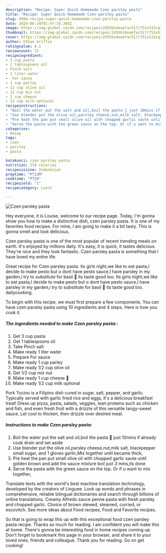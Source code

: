 ```yaml
---
description: "Recipe: Super Quick Homemade Czen parsley pasta"
title: "Recipe: Super Quick Homemade Czen parsley pasta"
slug: 4984-recipe-super-quick-homemade-czen-parsley-pasta
date: 2020-06-24T01:47:19.305Z
image: https://img-global.cpcdn.com/recipes/2d55b14eaefac517/751x532cq70/czen-parsley-pasta-recipe-main-photo.jpg
thumbnail: https://img-global.cpcdn.com/recipes/2d55b14eaefac517/751x532cq70/czen-parsley-pasta-recipe-main-photo.jpg
cover: https://img-global.cpcdn.com/recipes/2d55b14eaefac517/751x532cq70/czen-parsley-pasta-recipe-main-photo.jpg
author: Ethan Griffin
ratingvalue: 4.1
reviewcount: 15
recipeingredient:
- 3 cup pasta
- 1 tablespoons oil
- Pinch salt
- 1 liter water
-  For sauce
- 1 cup parley
- 12 cup olive oil
- 12 cup miz nut
- 1 cup cheese 
- 12 cup milk optional
recipeinstructions:
- "Boil the water put the salt and oil,boil the pasta 🍝 just 10mins if already cook drain and set aside"
- "Use blender put the olive oil,parsley cheese,nut,milk salt, blackpepper small sugar, and 1 gloves garlic,Mix together until became thick,"
- "Pre heat the pan put small olive oil with chopped garlic saute until golden brown and add the sauce mixture boil just 3 mins,its done"
- "Serve the pasta with the green sauce on the top. Or if u want to mix together,"
categories:
- Resep
tags:
- czen
- parsley
- pasta

katakunci: czen parsley pasta
nutrition: 219 calories
recipecuisine: Indonesian
preptime: "PT13M"
cooktime: "PT2H"
recipeyield: "1"
recipecategory: Lunch

---
```



![Czen parsley pasta](https://img-global.cpcdn.com/recipes/2d55b14eaefac517/751x532cq70/czen-parsley-pasta-recipe-main-photo.jpg)

Hey everyone, it is Louise, welcome to our recipe page. Today, I'm gonna show you how to make a distinctive dish, czen parsley pasta. It is one of my favorites food recipes. For mine, I am going to make it a bit tasty. This is gonna smell and look delicious.

Czen parsley pasta is one of the most popular of recent trending meals on earth. It's enjoyed by millions daily. It's easy, it is quick, it tastes delicious. They're nice and they look fantastic. Czen parsley pasta is something that I have loved my entire life.

Great recipe for Czen parsley pasta. Its girls night,we like to eat pasta,I decide to make pesto but o dont have pesto sauce,I have parsley in my garden,i try to substitute for basil 🌿 its taste good too. Its girls night,we like to eat pasta,I decide to make pesto but o dont have pesto sauce,I have parsley in my garden,i try to substitute for basil 🌿 its taste good too. dailycooking.


To begin with this recipe, we must first prepare a few components. You can have czen parsley pasta using 10 ingredients and 4 steps. Here is how you cook it.

##### The ingredients needed to make Czen parsley pasta::

1. Get 3 cup pasta
1. Get 1 tablespoons oil
1. Take Pinch salt
1. Make ready 1 liter water
1. Prepare  For sauce
1. Make ready 1 cup parley
1. Make ready 1/2 cup olive oil
1. Get 1/2 cup miz nut
1. Make ready 1 cup cheese 🧀
1. Make ready 1/2 cup milk optional


Pork Tocino is a Filipino dish cured in sugar, salt, pepper, and garlic. Typically served with garlic fried rice and eggs, it&#39;s a delicious breakfast treat! Dress up pizza, pasta, salads, veggies, lean proteins such as chicken and fish, and even fresh fruit with a drizzle of this versatile tangy-sweet sauce. Let cool to thicken, then drizzle over desired meal. 

##### Instructions to make Czen parsley pasta:

1. Boil the water put the salt and oil,boil the pasta 🍝 just 10mins if already cook drain and set aside
1. Use blender put the olive oil,parsley cheese,nut,milk salt, blackpepper small sugar, and 1 gloves garlic,Mix together until became thick,
1. Pre heat the pan put small olive oil with chopped garlic saute until golden brown and add the sauce mixture boil just 3 mins,its done
1. Serve the pasta with the green sauce on the top. Or if u want to mix together,


Translate texts with the world&#39;s best machine translation technology, developed by the creators of Linguee. Look up words and phrases in comprehensive, reliable bilingual dictionaries and search through billions of online translations. Creamy Alfredo sauce penne pasta with fresh parsley and chopped garlic. Choice of brown stewed, steamed, curried, or escovitch. See more ideas about Food recipes, Food and Favorite recipes. 

So that is going to wrap this up with this exceptional food czen parsley pasta recipe. Thanks so much for reading. I am confident you will make this at home. There's gonna be interesting food in home recipes coming up. Don't forget to bookmark this page in your browser, and share it to your loved ones, friends and colleague. Thank you for reading. Go on get cooking!

